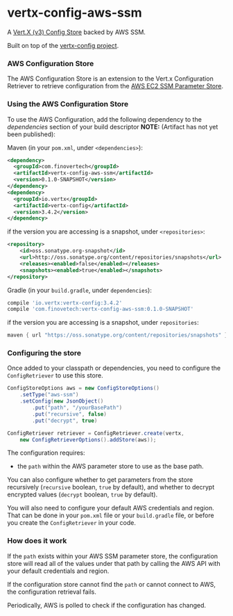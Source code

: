 # vertx-config-aws-ssm
A [Vert.X (v3) Config Store](http://vertx.io/docs/vertx-config/java/) backed by AWS SSM.

Built on top of the [vertx-config project](https://github.com/vert-x3/vertx-config/).

### AWS Configuration Store

The AWS Configuration Store is an extension to the Vert.x Configuration Retriever to retrieve configuration from the [AWS EC2 SSM Parameter Store](https://aws.amazon.com/ec2/systems-manager/parameter-store/).

### Using the AWS Configuration Store

To use the AWS Configuration, add the following dependency to the *dependencies* section of your build descriptor
**NOTE:** (Artifact has not yet been published):

Maven (in your `pom.xml`, under `<dependencies>`):
```xml
<dependency>
  <groupId>com.finovertech</groupId>
  <artifactId>vertx-config-aws-ssm</artifactId>
  <version>0.1.0-SNAPSHOT</version>
</dependency>
<dependency>
  <groupId>io.vertx</groupId>
  <artifactId>vertx-config</artifactId>
  <version>3.4.2</version>
</dependency>
```
if the version you are accessing is a snapshot, under `<repositories>`:
```xml
<repository>
    <id>oss.sonatype.org-snapshot</id>
    <url>http://oss.sonatype.org/content/repositories/snapshots</url>
    <releases><enabled>false</enabled></releases>
    <snapshots><enabled>true</enabled></snapshots>
</repository>
```

Gradle (in your `build.gradle`, under `dependencies`):
```groovy
compile 'io.vertx:vertx-config:3.4.2'
compile 'com.finovetech:vertx-config-aws-ssm:0.1.0-SNAPSHOT'
```
if the version you are accessing is a snapshot, under `repositories`:
```groovy
maven { url "https://oss.sonatype.org/content/repositories/snapshots" }
```

### Configuring the store

Once added to your classpath or dependencies, you need to configure the `ConfigRetriever` to use this store.
```java
ConfigStoreOptions aws = new ConfigStoreOptions()
    .setType("aws-ssm")
    .setConfig(new JsonObject()
        .put("path", "/yourBasePath")
        .put("recursive", false)
        .put("decrypt", true)

ConfigRetriever retriever = ConfigRetriever.create(vertx,
    new ConfigRetrieverOptions().addStore(aws));
```
The configuration requires:

* the `path` within the AWS parameter store to use as the base path.

You can also configure whether to get parameters from the store recursively (`recursive` boolean, `true` by default), and whether to decrypt encrypted values (`decrypt` boolean, `true` by default).

You will also need to configure your default AWS credentials and region. That can be done in your `pom.xml` file or your `build.gradle` file, or before you create the `ConfigRetriever` in your code.

### How does it work

If the `path` exists within your AWS SSM parameter store, the configuration store will read all of the values under that path by calling the AWS API with your default credentials and region.

If the configuration store cannot find the `path` or cannot connect to AWS, the configuration retrieval fails.

Periodically, AWS is polled to check if the configuration has changed.